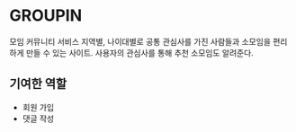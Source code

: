 # GROUPIN
모임 커뮤니티 서비스
지역별, 나이대별로 공통 관심사를 가진 사람들과 소모임을 편리하게 만들 수 있는 사이트. 
사용자의 관심사를 통해 추천 소모임도 알려준다.

## 기여한 역할
- 회원 가입
- 댓글 작성
